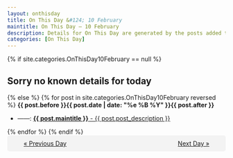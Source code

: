 ```yaml
---
layout: onthisday
title: On This Day &#124; 10 February
maintitle: On This Day — 10 February
description: Details for On This Day are generated by the posts added to the website so the content is subject to changes/updates over time.
categories: [On This Day]
---
```


{% if site.categories.OnThisDay10February == null %}
<h2>Sorry no known details for today</h2>
{% else %}
{% for post in site.categories.OnThisDay10February reversed %}
<strong>{{ post.before }}{{ post.date | date: "%e %B %Y" }}{{ post.after }}</strong>
<ul>
<li> ——: <a class="{{ post.class }}" href="{{ post.url }}"><strong>{{ post.maintitle }}</strong> - {{ post.post_description }}</a></li>
</ul>
{% endfor %}
{% endif %}
<br />
<div style="background-color: #f3f3f3; padding: 10px; border-radius: 5px; text-align: center; display: flex; justify-content: space-evenly;">
<a href="/onthisday/02/02-09">« Previous Day</a>
<span style="visibility:hidden;">[ Visit Leap Year February 29 ]</span>
<a href="/onthisday/02/02-11">Next Day »</a>
</div>
